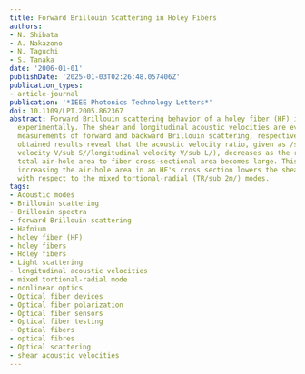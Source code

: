 ```yaml
---
title: Forward Brillouin Scattering in Holey Fibers
authors:
- N. Shibata
- A. Nakazono
- N. Taguchi
- S. Tanaka
date: '2006-01-01'
publishDate: '2025-01-03T02:26:48.057406Z'
publication_types:
- article-journal
publication: '*IEEE Photonics Technology Letters*'
doi: 10.1109/LPT.2005.862367
abstract: Forward Brillouin scattering behavior of a holey fiber (HF) is investigated
  experimentally. The shear and longitudinal acoustic velocities are evaluated from
  measurements of forward and backward Brillouin scattering, respectively. Experimentally
  obtained results reveal that the acoustic velocity ratio, given as /spl alpha/ (=shear
  velocity V/sub S//longitudinal velocity V/sub L/), decreases as the ratio of the
  total air-hole area to fiber cross-sectional area becomes large. This means that
  increasing the air-hole area in an HF's cross section lowers the shear velocity
  with respect to the mixed tortional-radial (TR/sub 2m/) modes.
tags:
- Acoustic modes
- Brillouin scattering
- Brillouin spectra
- forward Brillouin scattering
- Hafnium
- holey fiber (HF)
- holey fibers
- Holey fibers
- Light scattering
- longitudinal acoustic velocities
- mixed tortional-radial mode
- nonlinear optics
- Optical fiber devices
- Optical fiber polarization
- Optical fiber sensors
- Optical fiber testing
- Optical fibers
- optical fibres
- Optical scattering
- shear acoustic velocities
---
```

